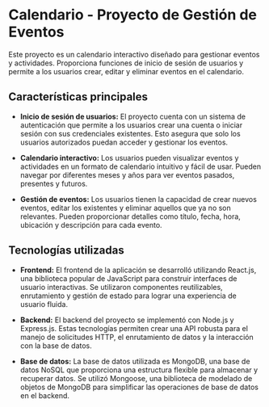 # Calendario - Proyecto de Gestión de Eventos

Este proyecto es un calendario interactivo diseñado para gestionar eventos y actividades. Proporciona funciones de inicio de sesión de usuarios y permite a los usuarios crear, editar y eliminar eventos en el calendario.

## Características principales

- **Inicio de sesión de usuarios:** El proyecto cuenta con un sistema de autenticación que permite a los usuarios crear una cuenta o iniciar sesión con sus credenciales existentes. Esto asegura que solo los usuarios autorizados puedan acceder y gestionar los eventos.

- **Calendario interactivo:** Los usuarios pueden visualizar eventos y actividades en un formato de calendario intuitivo y fácil de usar. Pueden navegar por diferentes meses y años para ver eventos pasados, presentes y futuros.

- **Gestión de eventos:** Los usuarios tienen la capacidad de crear nuevos eventos, editar los existentes y eliminar aquellos que ya no son relevantes. Pueden proporcionar detalles como título, fecha, hora, ubicación y descripción para cada evento.

## Tecnologías utilizadas

- **Frontend:** El frontend de la aplicación se desarrolló utilizando React.js, una biblioteca popular de JavaScript para construir interfaces de usuario interactivas. Se utilizaron componentes reutilizables, enrutamiento y gestión de estado para lograr una experiencia de usuario fluida.

- **Backend:** El backend del proyecto se implementó con Node.js y Express.js. Estas tecnologías permiten crear una API robusta para el manejo de solicitudes HTTP, el enrutamiento de datos y la interacción con la base de datos.

- **Base de datos:** La base de datos utilizada es MongoDB, una base de datos NoSQL que proporciona una estructura flexible para almacenar y recuperar datos. Se utilizó Mongoose, una biblioteca de modelado de objetos de MongoDB para simplificar las operaciones de base de datos en el backend.

